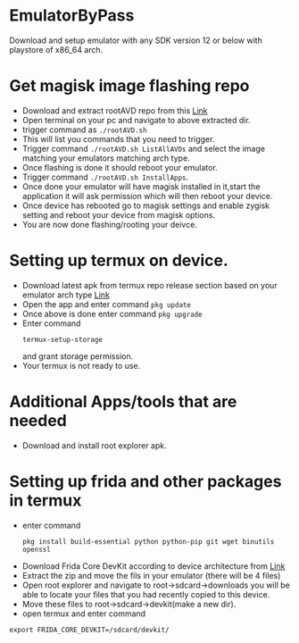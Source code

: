 # EmulatorByPass
Download and setup emulator with any SDK version 12 or below with playstore of x86_64 arch.
# Get magisk image flashing repo 
* Download and extract rootAVD repo from this [Link](https://github.com/newbit1/rootAVD)
* Open terminal on your pc and navigate to above extracted dir.
* trigger command as ```./rootAVD.sh```
* This will list you commands that you need to trigger.
* Trigger command ```./rootAVD.sh ListAllAVDs``` and select the image matching your emulators matching arch type.
* Once flashing is done it should reboot your emulator.
* Trigger command ```./rootAVD.sh InstallApps```.
* Once done your emulator will have magisk installed in it,start the application it will ask permission which will then reboot your device.
* Once device has rebooted go to magisk settings and enable zygisk setting and reboot your device from magisk options.
* You are now done flashing/rooting your deivce.
# Setting up termux on device.
* Download latest apk from termux repo release section based on your emulator arch type [Link](https://github.com/termux/termux-app/releases)
* Open the app and enter command ```pkg update```
* Once above is done enter command
  ```pkg upgrade```
* Enter command
  ```
  termux-setup-storage
  ```
  and grant storage permission.
* Your termux is not ready to use.
# Additional Apps/tools that are needed
* Download and install root explorer apk.
# Setting up frida and other packages in termux
* enter command
  ```
  pkg install build-essential python python-pip git wget binutils openssl
  ```
*  Download Frida Core DevKit according to device architecture from [Link](https://github.com/frida/frida/releases)
*  Extract the zip and move the fils in your emulator (there will be 4 files)
*  Open root explorer and navigate to root->sdcard->downloads you will be able to locate your files that you had recently copied to this device.
*  Move these files to root->sdcard->devkit(make a new dir).
*  open termux and enter command
  ```
  export FRIDA_CORE_DEVKIT=/sdcard/devkit/
  ```


